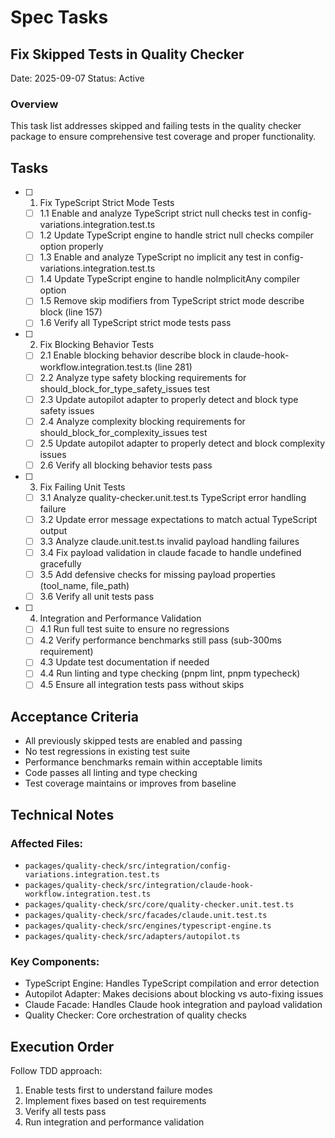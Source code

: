 # Spec Tasks

## Fix Skipped Tests in Quality Checker

Date: 2025-09-07
Status: Active

### Overview
This task list addresses skipped and failing tests in the quality checker package to ensure comprehensive test coverage and proper functionality.

## Tasks

- [ ] 1. Fix TypeScript Strict Mode Tests
  - [ ] 1.1 Enable and analyze TypeScript strict null checks test in config-variations.integration.test.ts
  - [ ] 1.2 Update TypeScript engine to handle strict null checks compiler option properly
  - [ ] 1.3 Enable and analyze TypeScript no implicit any test in config-variations.integration.test.ts
  - [ ] 1.4 Update TypeScript engine to handle noImplicitAny compiler option
  - [ ] 1.5 Remove skip modifiers from TypeScript strict mode describe block (line 157)
  - [ ] 1.6 Verify all TypeScript strict mode tests pass

- [ ] 2. Fix Blocking Behavior Tests
  - [ ] 2.1 Enable blocking behavior describe block in claude-hook-workflow.integration.test.ts (line 281)
  - [ ] 2.2 Analyze type safety blocking requirements for should_block_for_type_safety_issues test
  - [ ] 2.3 Update autopilot adapter to properly detect and block type safety issues
  - [ ] 2.4 Analyze complexity blocking requirements for should_block_for_complexity_issues test
  - [ ] 2.5 Update autopilot adapter to properly detect and block complexity issues
  - [ ] 2.6 Verify all blocking behavior tests pass

- [ ] 3. Fix Failing Unit Tests
  - [ ] 3.1 Analyze quality-checker.unit.test.ts TypeScript error handling failure
  - [ ] 3.2 Update error message expectations to match actual TypeScript output
  - [ ] 3.3 Analyze claude.unit.test.ts invalid payload handling failures
  - [ ] 3.4 Fix payload validation in claude facade to handle undefined gracefully
  - [ ] 3.5 Add defensive checks for missing payload properties (tool_name, file_path)
  - [ ] 3.6 Verify all unit tests pass

- [ ] 4. Integration and Performance Validation
  - [ ] 4.1 Run full test suite to ensure no regressions
  - [ ] 4.2 Verify performance benchmarks still pass (sub-300ms requirement)
  - [ ] 4.3 Update test documentation if needed
  - [ ] 4.4 Run linting and type checking (pnpm lint, pnpm typecheck)
  - [ ] 4.5 Ensure all integration tests pass without skips

## Acceptance Criteria

- All previously skipped tests are enabled and passing
- No test regressions in existing test suite
- Performance benchmarks remain within acceptable limits
- Code passes all linting and type checking
- Test coverage maintains or improves from baseline

## Technical Notes

### Affected Files:
- `packages/quality-check/src/integration/config-variations.integration.test.ts`
- `packages/quality-check/src/integration/claude-hook-workflow.integration.test.ts`
- `packages/quality-check/src/core/quality-checker.unit.test.ts`
- `packages/quality-check/src/facades/claude.unit.test.ts`
- `packages/quality-check/src/engines/typescript-engine.ts`
- `packages/quality-check/src/adapters/autopilot.ts`

### Key Components:
- TypeScript Engine: Handles TypeScript compilation and error detection
- Autopilot Adapter: Makes decisions about blocking vs auto-fixing issues
- Claude Facade: Handles Claude hook integration and payload validation
- Quality Checker: Core orchestration of quality checks

## Execution Order

Follow TDD approach:
1. Enable tests first to understand failure modes
2. Implement fixes based on test requirements
3. Verify all tests pass
4. Run integration and performance validation